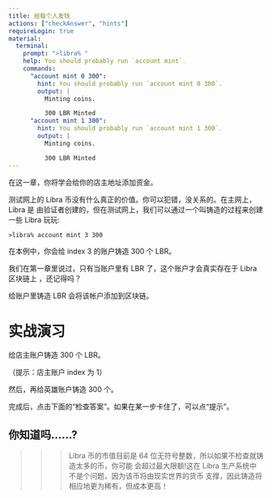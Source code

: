 ```yaml
---
title: 给每个人发钱
actions: ["checkAnswer", "hints"]
requireLogin: true
material:
  terminal:
    prompt: ">libra% "
    help: You should probably run `account mint`.
    commands:
      "account mint 0 300":
        hint: You should probably run `account mint 0 300`.
        output: |
          Minting coins.

          300 LBR Minted
      "account mint 1 300":
        hint: You should probably run `account mint 1 300`.
        output: |
          Minting coins.

          300 LBR Minted
---
```


在这一章，你将学会给你的店主地址添加资金。

测试网上的 Libra 币没有什么真正的价值。你可以犯错，没关系的。在主网上，Libra 是
由验证者创建的，但在测试网上，我们可以通过一个叫铸造的过程来创建一些 Libra 玩玩:

```
>libra% account mint 3 300
```

在本例中，你会给 index 3 的账户铸造 300 个 LBR。

我们在第一章里说过，只有当账户里有 LBR 了，这个账户才会真实存在于 Libra 区块链上
，还记得吗？

给账户里铸造 LBR 会将该帐户添加到区块链。

# 实战演习

给店主账户铸造 300 个 LBR。

（提示：店主账户 index 为 1）

然后，再给英雄账户铸造 300 个。

完成后，点击下面的“检查答案”。如果在某一步卡住了，可以点“提示”。

## 你知道吗……?

> > > Libra 币的市值目前是 64 位无符号整数，所以如果不检查就铸造太多的币，你可能
> > > 会超过最大限额!这在 Libra 生产系统中不是个问题，因为该币将由现实世界的货币
> > > 支撑，因此铸造将相应地更为稀有，但成本更高！
